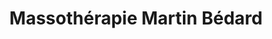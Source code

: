 ---
title: "Massothérapie Martin Bédard"
url: /saint-louis-de-blandford/massotherapie-martin-bedard/
shop: massage
---